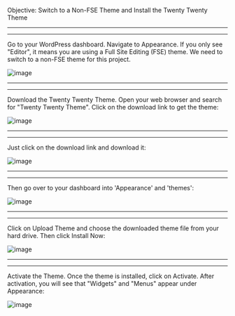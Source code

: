 Objective: Switch to a Non-FSE Theme and Install the Twenty Twenty Theme

<hr>
<hr>

Go to your WordPress dashboard. Navigate to Appearance. If you only see "Editor", it means you are using a Full Site Editing (FSE) theme. We need to switch to a non-FSE theme for this project.

![image](https://github.com/Oureyelet/WordPress-Personal-Trainer-Website/assets/69697624/d4613bdb-bb83-403a-a56c-094eb0abd0d4)

<hr>
<hr>

Download the Twenty Twenty Theme. Open your web browser and search for "Twenty Twenty Theme".
Click on the download link to get the theme:

![image](https://github.com/Oureyelet/WordPress-Personal-Trainer-Website/assets/69697624/0e182d6a-08e6-439e-b37b-633b4108b7c0)

<hr>
<hr>

<p>Just click on the download link and download it:</p>

![image](https://github.com/Oureyelet/WordPress-Personal-Trainer-Website/assets/69697624/cc6cd948-da2a-405f-9531-75bcf21995d3)

<hr>
<hr>

<p>Then go over to your dashboard into 'Appearance' and 'themes':</p>

![image](https://github.com/Oureyelet/WordPress-Personal-Trainer-Website/assets/69697624/8dc3a2d3-ffbb-46e0-b925-13a000466477)

<hr>
<hr>

Click on Upload Theme and choose the downloaded theme file from your hard drive. Then click Install Now:

![image](https://github.com/Oureyelet/WordPress-Personal-Trainer-Website/assets/69697624/04161e81-bd61-47a5-b555-2b22f7635e7e)

<hr>
<hr>

Activate the Theme. Once the theme is installed, click on Activate. After activation, you will see that "Widgets" and "Menus" appear under Appearance:

![image](https://github.com/Oureyelet/WordPress-Personal-Trainer-Website/assets/69697624/2839ace8-cdce-4dde-ad2f-c34ccf990e49)

